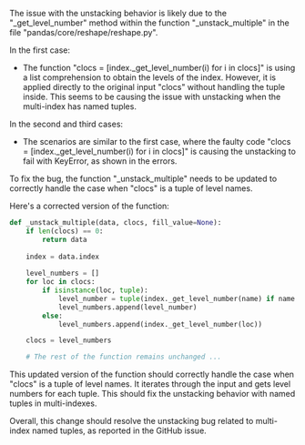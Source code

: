 The issue with the unstacking behavior is likely due to the "_get_level_number" method within the function "_unstack_multiple" in the file "pandas/core/reshape/reshape.py".

In the first case:
- The function "clocs = [index._get_level_number(i) for i in clocs]" is using a list comprehension to obtain the levels of the index. However, it is applied directly to the original input "clocs" without handling the tuple inside. This seems to be causing the issue with unstacking when the multi-index has named tuples.

In the second and third cases:
- The scenarios are similar to the first case, where the faulty code "clocs = [index._get_level_number(i) for i in clocs]" is causing the unstacking to fail with KeyError, as shown in the errors.

To fix the bug, the function "_unstack_multiple" needs to be updated to correctly handle the case when "clocs" is a tuple of level names.

Here's a corrected version of the function:
```python
def _unstack_multiple(data, clocs, fill_value=None):
    if len(clocs) == 0:
        return data
  
    index = data.index
    
    level_numbers = []
    for loc in clocs:
        if isinstance(loc, tuple):
            level_number = tuple(index._get_level_number(name) if name in index.names else name for name in loc)
            level_numbers.append(level_number)
        else:
            level_numbers.append(index._get_level_number(loc))

    clocs = level_numbers

    # The rest of the function remains unchanged ...
```
  
This updated version of the function should correctly handle the case when "clocs" is a tuple of level names. It iterates through the input and gets level numbers for each tuple. This should fix the unstacking behavior with named tuples in multi-indexes.

Overall, this change should resolve the unstacking bug related to multi-index named tuples, as reported in the GitHub issue.